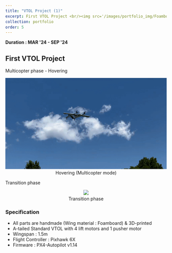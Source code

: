 ```yaml
---
title: "VTOL Project (1)"
excerpt: First VTOL Project <br/><img src='/images/portfolio_img/Foamboard_transition.gif' width='500'> <br/><img src='/images/portfolio_img/VTOL.jpg' width='500' height='500'> 
collection: portfolio
order: 5
---
```


**Duration : MAR '24 - SEP '24**
## First VTOL Project 

Multicopter phase - Hovering
<center>
  <img src='/images/portfolio_img/foamboard_flight1.gif' width='800' />
  <figcaption>Hovering (Multicopter mode)</figcaption>
</center>

Transition phase
<center>
  <img src='/images/portfolio_img/Foamboard_transition.gif' width='800' />
  <figcaption>Transition phase</figcaption>
</center>

### Specification
- All parts are handmade (Wing material : Foamboard) & 3D-printed
- A-tailed Standard VTOL with 4 lift motors and 1 pusher motor
- Wingspan : 1.5m
- Flight Controller : Pixhawk 6X
- Firmware : PX4-Autopilot v1.14